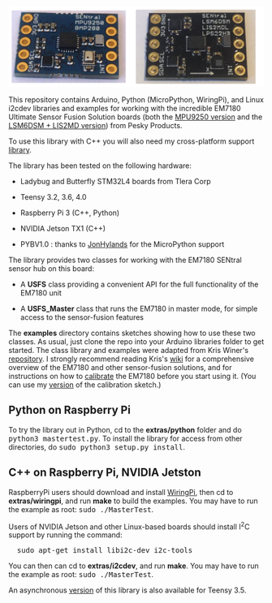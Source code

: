 <a href="https://www.tindie.com/products/onehorse/ultimate-sensor-fusion-solution/"><img src="sentral2.png" width=700></a>

This repository contains Arduino, Python (MicroPython, WiringPi), and Linux i2cdev
libraries and examples for working with the incredible 
EM7180 Ultimate Sensor Fusion Solution boards 
(both the [MPU9250 version](https://www.tindie.com/products/onehorse/ultimate-sensor-fusion-solution-mpu9250/)
and the
[LSM6DSM + LIS2MD version](https://www.tindie.com/products/onehorse/ultimate-sensor-fusion-solution-lsm6dsm--lis2md/))
from Pesky Products. 

To use this library with C++ you will also need my cross-platform support 
[library](https://github.com/simondlevy/CrossPlatformDataBus).

The library has been tested on the following hardware:

* Ladybug and Butterfly STM32L4 boards from Tlera Corp

* Teensy 3.2, 3.6, 4.0

* Raspberry Pi 3 (C++, Python)

* NVIDIA Jetson TX1 (C++)

* PYBV1.0 : thanks to [JonHylands](https://github.com/jonhylands) for the MicroPython support

The library provides two classes for working with the EM7180 SENtral sensor hub on this board:

* A <b>USFS</b> class providing a convenient API for the full functionality of the EM7180 unit

* A <b>USFS_Master</b> class that runs the EM7180 in master mode, for simple access to the sensor-fusion features

The <b>examples</b> directory contains sketches showing how to use these two classes. As usual, just clone the repo
into your Arduino libraries folder to get started. The class library and
examples were adapted from Kris Winer's [repository](https://github.com/kriswiner/EM7180_SENtral_sensor_hub).
I strongly recommend reading Kris's  [wiki](https://github.com/kriswiner/EM7180_SENtral_sensor_hub/wiki) for
a comprehensive overview of the EM7180 and other sensor-fusion solutions, and for instructions on how to 
[calibrate](https://github.com/kriswiner/EM7180_SENtral_sensor_hub/wiki/F.--Magnetometer-and-Accelerometer-Calibration)
the EM7180 before you start using it.  (You can use my 
[version](https://github.com/simondlevy/EM7180/tree/master/examples/WarmStartAndAccelCal)
of the calibration sketch.)

## Python on Raspberry Pi

To try the library out in Python, cd to the <b>extras/python</b> folder and do
<tt>python3 mastertest.py</tt>.  To install the library for access from other
directories, do <tt>sudo python3 setup.py install</tt>.

## C++ on Raspberry Pi, NVIDIA Jetston

RaspberryPi users should download and install [WiringPi](http://wiringpi.com/),
then cd to <b>extras/wiringpi</b>, and run <b>make</b>
to build the examples.  You may have to run the example as root: <tt>sudo ./MasterTest</tt>.

Users of NVIDIA Jetson and other Linux-based boards should install I<sup>2</sup>C support by running the command:
<pre>
  sudo apt-get install libi2c-dev i2c-tools
</pre>
You can then can cd to <b>extras/i2cdev</b>, and run
<b>make</b>. You may have to run the example as root: <tt>sudo ./MasterTest</tt>.

An asynchronous [version](https://github.com/bmegli/EM7180.git) of this library is also available for Teensy 3.5.

